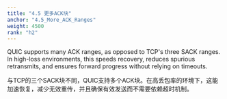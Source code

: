 ```yaml
---
title: "4.5 更多ACK块"
anchor: "4.5_More_ACK_Ranges"
weight: 4500
rank: "h2"
---
```


QUIC supports many ACK ranges, as opposed to TCP's three SACK ranges. In high-loss environments, this speeds recovery, reduces spurious retransmits, and ensures forward progress without relying on timeouts.

与TCP的三个SACK块不同，QUIC支持多个ACK块。在高丢包率的环境下，这能加速恢复，减少无效重传，并且确保有效发送而不需要依赖超时机制。
